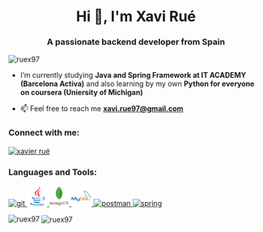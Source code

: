 <h1 align="center">Hi 👋, I'm Xavi Rué</h1>
<h3 align="center">A passionate backend developer from Spain</h3>

<p align="left"> <img src="https://komarev.com/ghpvc/?username=ruex97&label=Profile%20views&color=0e75b6&style=flat" alt="ruex97" /> </p>

- I’m currently studying **Java and Spring Framework at IT ACADEMY (Barcelona Activa)** and also learning by my own **Python for everyone on coursera (Uniersity of Michigan)**

- 📫 Feel free to reach me **xavi.rue97@gmail.com**


<h3 align="left">Connect with me:</h3>
<p align="left">
<a href="https://www.linkedin.com/in/xavier-ru%C3%A9-507202250" target="blank"><img align="center" src="https://raw.githubusercontent.com/rahuldkjain/github-profile-readme-generator/master/src/images/icons/Social/linked-in-alt.svg" alt="xavier rué" height="30" width="40" /></a>
</p>

<h3 align="left">Languages and Tools:</h3>
<p align="left"> <a href="https://git-scm.com/" target="_blank" rel="noreferrer"> <img src="https://www.vectorlogo.zone/logos/git-scm/git-scm-icon.svg" alt="git" width="40" height="40"/> </a> <a href="https://www.java.com" target="_blank" rel="noreferrer"> <img src="https://raw.githubusercontent.com/devicons/devicon/master/icons/java/java-original.svg" alt="java" width="40" height="40"/> </a> <a href="https://www.mongodb.com/" target="_blank" rel="noreferrer"> <img src="https://raw.githubusercontent.com/devicons/devicon/master/icons/mongodb/mongodb-original-wordmark.svg" alt="mongodb" width="40" height="40"/> </a> <a href="https://www.mysql.com/" target="_blank" rel="noreferrer"> <img src="https://raw.githubusercontent.com/devicons/devicon/master/icons/mysql/mysql-original-wordmark.svg" alt="mysql" width="40" height="40"/> </a> <a href="https://postman.com" target="_blank" rel="noreferrer"> <img src="https://www.vectorlogo.zone/logos/getpostman/getpostman-icon.svg" alt="postman" width="40" height="40"/> </a> <a href="https://spring.io/" target="_blank" rel="noreferrer"> <img src="https://www.vectorlogo.zone/logos/springio/springio-icon.svg" alt="spring" width="40" height="40"/> </a> </p>

<p><img align="left" src="https://github-readme-stats.vercel.app/api/top-langs?username=ruex97&show_icons=true&locale=en&layout=compact" alt="ruex97" /></p>

<p>&nbsp;<img align="center" src="https://github-readme-stats.vercel.app/api?username=ruex97&show_icons=true&locale=en" alt="ruex97" /></p>
